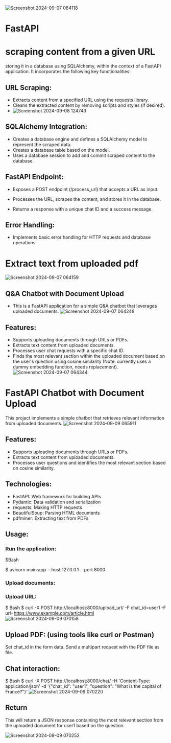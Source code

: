 
![Screenshot 2024-09-07 064118](https://github.com/user-attachments/assets/c911dee9-7f8a-4698-8d2d-6abc10f5d07b)
# FastAPI
# **scraping content from a given URL** 
storing it in a database using SQLAlchemy, within the context of a FastAPI application. It incorporates the following key functionalities:

## URL Scraping: 

- Extracts content from a specified URL using the requests library.
- Cleans the extracted content by removing scripts and styles (if desired).
- ![Screenshot 2024-09-08 124743](https://github.com/user-attachments/assets/a8e6340c-12a9-4518-b8fd-6af2d6b5993a)
## SQLAlchemy Integration:

- Creates a database engine and defines a SQLAlchemy model to represent the scraped data.
- Creates a database table based on the model.
- Uses a database session to add and commit scraped content to the database.
## FastAPI Endpoint:

- Exposes a POST endpoint (/process_url) that accepts a URL as input.
- Processes the URL, scrapes the content, and stores it in the database.

- Returns a response with a unique chat ID and a success message.
## Error Handling:

- Implements basic error handling for HTTP requests and database operations.

 # **Extract text from uploaded pdf**
 ![Screenshot 2024-09-07 064159](https://github.com/user-attachments/assets/210f5314-6620-420f-9800-d5304ba901a4)
 ## Q&A Chatbot with Document Upload
- This is a FastAPI application for a simple Q&A chatbot that leverages uploaded documents.
![Screenshot 2024-09-07 064248](https://github.com/user-attachments/assets/cb6df137-da7e-445c-86a4-9324d75e514f)
## Features:

- Supports uploading documents through URLs or PDFs.
- Extracts text content from uploaded documents.
- Processes user chat requests with a specific chat ID.
- Finds the most relevant section within the uploaded document based on the user's question using cosine similarity (Note: currently uses a dummy embedding function, needs replacement).
![Screenshot 2024-09-07 064344](https://github.com/user-attachments/assets/7b95402f-b82d-4899-8a53-7649e61b8df9)
# **FastAPI Chatbot with Document Upload**
This project implements a simple chatbot that retrieves relevant information from uploaded documents.
![Screenshot 2024-09-09 065911](https://github.com/user-attachments/assets/471e0d5e-cbbe-47ce-821d-187862b41d90)
## Features:

- Supports uploading documents through URLs or PDFs.
- Extracts text content from uploaded documents.
- Processes user questions and identifies the most relevant section based on cosine similarity.

## Technologies:

- FastAPI: Web framework for building APIs
- Pydantic: Data validation and serialization
- requests: Making HTTP requests
- BeautifulSoup: Parsing HTML documents
- pdfminer: Extracting text from PDFs

## Usage:

### Run the application:
$Bash

$ uvicorn main:app --host 127.0.0.1 --port 8000


### Upload documents:
### Upload URL:
$ Bash
$ curl -X POST http://localhost:8000/upload_url/ -F chat_id=user1 -F url=https://www.example.com/article.html
![Screenshot 2024-09-09 070158](https://github.com/user-attachments/assets/df41bf19-352b-4a14-be97-d5ce0b3bdca0)
## Upload PDF: (using tools like curl or Postman)
Set chat_id in the form data.
Send a multipart request with the PDF file as file.
## Chat interaction:
$ Bash
$ curl -X POST http://localhost:8000/chat/ -H 'Content-Type: application/json' -d '{"chat_id": "user1", "question": "What is the capital of France?"}'
![Screenshot 2024-09-09 070220](https://github.com/user-attachments/assets/1d5ea7a9-f1f0-45a2-a1bc-71ab86e8cc3c)

## Return
This will return a JSON response containing the most relevant section from the uploaded document for user1 based on the question. 

![Screenshot 2024-09-09 070252](https://github.com/user-attachments/assets/cbe6712a-e3df-49ca-8f71-e2646f9ed3a2)


